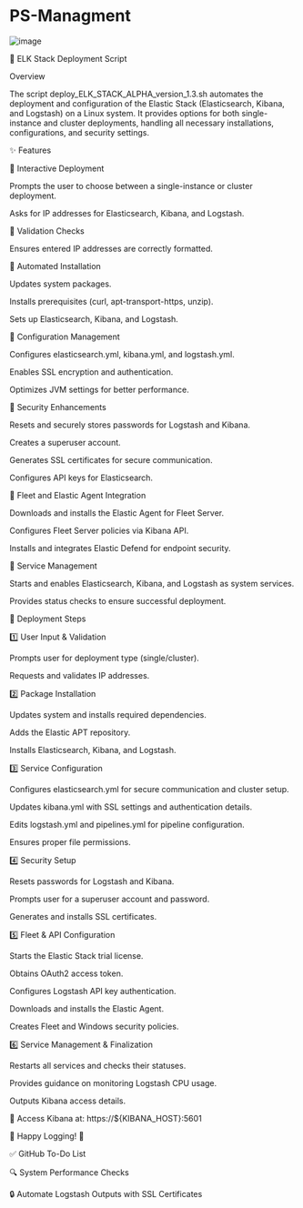 # PS-Managment

![image](https://github.com/ColeVan/PS-Kit-Managment/assets/70167373/37a9846e-5168-4cfa-a2cf-7bad9c7f7c93)


🚀 ELK Stack Deployment Script

Overview

The script deploy_ELK_STACK_ALPHA_version_1.3.sh automates the deployment and configuration of the Elastic Stack (Elasticsearch, Kibana, and Logstash) on a Linux system. It provides options for both single-instance and cluster deployments, handling all necessary installations, configurations, and security settings.

✨ Features

🔹 Interactive Deployment

Prompts the user to choose between a single-instance or cluster deployment.

Asks for IP addresses for Elasticsearch, Kibana, and Logstash.

🔹 Validation Checks

Ensures entered IP addresses are correctly formatted.

🔹 Automated Installation

Updates system packages.

Installs prerequisites (curl, apt-transport-https, unzip).

Sets up Elasticsearch, Kibana, and Logstash.

🔹 Configuration Management

Configures elasticsearch.yml, kibana.yml, and logstash.yml.

Enables SSL encryption and authentication.

Optimizes JVM settings for better performance.

🔹 Security Enhancements

Resets and securely stores passwords for Logstash and Kibana.

Creates a superuser account.

Generates SSL certificates for secure communication.

Configures API keys for Elasticsearch.

🔹 Fleet and Elastic Agent Integration

Downloads and installs the Elastic Agent for Fleet Server.

Configures Fleet Server policies via Kibana API.

Installs and integrates Elastic Defend for endpoint security.

🔹 Service Management

Starts and enables Elasticsearch, Kibana, and Logstash as system services.

Provides status checks to ensure successful deployment.

📜 Deployment Steps

1️⃣ User Input & Validation

Prompts user for deployment type (single/cluster).

Requests and validates IP addresses.

2️⃣ Package Installation

Updates system and installs required dependencies.

Adds the Elastic APT repository.

Installs Elasticsearch, Kibana, and Logstash.

3️⃣ Service Configuration

Configures elasticsearch.yml for secure communication and cluster setup.

Updates kibana.yml with SSL settings and authentication details.

Edits logstash.yml and pipelines.yml for pipeline configuration.

Ensures proper file permissions.

4️⃣ Security Setup

Resets passwords for Logstash and Kibana.

Prompts user for a superuser account and password.

Generates and installs SSL certificates.

5️⃣ Fleet & API Configuration

Starts the Elastic Stack trial license.

Obtains OAuth2 access token.

Configures Logstash API key authentication.

Downloads and installs the Elastic Agent.

Creates Fleet and Windows security policies.

6️⃣ Service Management & Finalization

Restarts all services and checks their statuses.

Provides guidance on monitoring Logstash CPU usage.

Outputs Kibana access details.

🔗 Access Kibana at: https://${KIBANA_HOST}:5601

🚀 Happy Logging! 🎉


✅ GitHub To-Do List

🔍 System Performance Checks

🔒 Automate Logstash Outputs with SSL Certificates



